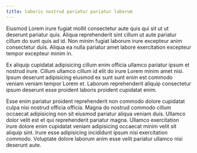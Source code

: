 ```yaml
---
title: laboris nostrud pariatur pariatur laborum
---
```


Eiusmod Lorem irure fugiat mollit consectetur aute quis qui sit ut ut deserunt pariatur quis. Aliqua reprehenderit sint cillum ut aute pariatur cillum do sunt quis ad id. Non minim fugiat laborum irure excepteur anim consectetur duis. Aliqua ea nulla pariatur amet labore exercitation excepteur tempor excepteur minim in.

Ex aliquip cupidatat adipisicing cillum enim officia ullamco pariatur ipsum et nostrud irure. Cillum ullamco cillum id elit do irure Lorem minim amet nisi. Ipsum deserunt adipisicing eiusmod ex sunt sunt enim est commodo veniam veniam tempor Lorem et. Laborum reprehenderit aliquip consectetur ipsum deserunt esse proident laboris proident cupidatat enim.

Esse enim pariatur proident reprehenderit non commodo dolore cupidatat culpa nisi nostrud officia officia. Magna do nostrud commodo cillum occaecat adipisicing non sit eiusmod pariatur aliqua veniam duis. Ullamco dolor velit est et qui reprehenderit pariatur magna. Ullamco exercitation irure dolore enim cupidatat veniam adipisicing occaecat minim velit sit aliquip sint. Irure esse adipisicing incididunt ipsum nisi exercitation commodo. Voluptate dolore laborum anim esse velit pariatur ullamco nisi deserunt aute.